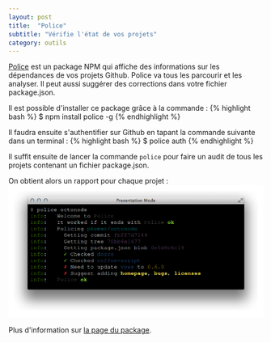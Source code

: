 ```yaml
---
layout: post
title:  "Police"
subtitle: "Vérifie l'état de vos projets"
category: outils
---
```


[Police][police] est un package NPM qui affiche des informations sur les
dépendances de vos projets Github. Police va tous les parcourir et les
analyser. Il peut aussi suggérer des corrections dans votre fichier
package.json.

Il est possible d'installer ce package grâce à la commande :
{% highlight bash %}
$ npm install police -g
{% endhighlight %}

Il faudra ensuite s'authentifier sur Github en tapant la commande
suivante dans un terminal :
{% highlight bash %}
$ police auth
{% endhighlight %}


Il suffit ensuite de lancer la commande `police` pour faire un audit
de tous les projets contenant un fichier package.json.

On obtient alors un rapport pour chaque projet :
<img src="/images/posts/police.png" width="600px"/>

Plus d'information sur [la page du package][police].


[police]: https://github.com/pksunkara/npm-police
